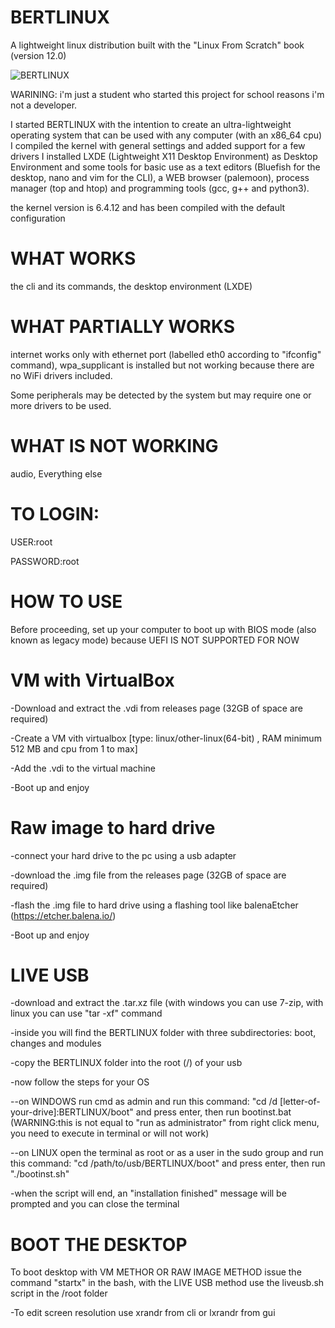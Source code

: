 # BERTLINUX


A lightweight linux distribution built with the "Linux From Scratch" book (version 12.0)

![BERTLINUX](https://github.com/gbertuzzi05/BERTLINUX/assets/106744847/12d48007-3e45-4c46-83ba-041beca3e2bf)





WARINING: i'm just a student who started this project for school reasons i'm not a developer.





I started BERTLINUX with the intention to create an ultra-lightweight operating system that can be used with any computer (with an x86_64 cpu)
I compiled the kernel with general settings and added support for a few drivers
I installed LXDE (Lightweight X11 Desktop Environment) as Desktop Environment and some tools for basic use as a text editors (Bluefish for the desktop, nano and vim for the CLI), a WEB browser (palemoon), process manager (top and htop) and programming tools (gcc, g++ and python3).

the kernel version is 6.4.12 and has been compiled with the default configuration

# WHAT WORKS



the cli and its commands, the desktop environment (LXDE) 

# WHAT PARTIALLY WORKS


internet works only with ethernet port (labelled eth0 according to "ifconfig" command), wpa_supplicant is installed but not working because there are no WiFi drivers included.


Some peripherals may be detected by the system but may require one or more drivers to be used.
# WHAT IS NOT WORKING


audio, Everything else


# TO LOGIN:

USER:root

PASSWORD:root





# HOW TO USE 
Before proceeding, set up your computer to boot up with BIOS mode (also known as legacy mode) because UEFI IS NOT SUPPORTED FOR NOW


# VM with VirtualBox
-Download and extract the .vdi from releases page (32GB of space are required)


-Create a VM vith virtualbox [type: linux/other-linux(64-bit) , RAM minimum 512 MB and cpu from 1 to max]


-Add the .vdi to the virtual machine


-Boot up and enjoy


# Raw image to hard drive

-connect your hard drive to the pc using a usb adapter

-download the .img file from the releases page (32GB of space are required)

-flash the .img file to hard drive using a flashing tool like balenaEtcher (https://etcher.balena.io/)

-Boot up and enjoy


# LIVE USB

-download and extract the .tar.xz file (with windows you can use 7-zip, with linux you can use "tar -xf" command


-inside you will find the BERTLINUX folder with three subdirectories: boot, changes and modules


-copy the BERTLINUX folder into the root (/) of your usb



-now follow the steps for your OS 


--on WINDOWS run cmd as admin and run this command: "cd /d [letter-of-your-drive]:BERTLINUX/boot" and press enter, then run bootinst.bat (WARNING:this is not equal to "run as administrator" from right click menu, you need to execute in terminal or will not work)



--on LINUX open the terminal as root or as a user in the sudo group and run this command: "cd /path/to/usb/BERTLINUX/boot" and press enter, then run "./bootinst.sh" 



-when the script will end, an "installation finished" message will be prompted and you can close the terminal

# BOOT THE DESKTOP


  To boot desktop with VM METHOR OR RAW IMAGE METHOD issue the command "startx" in the bash, with the LIVE USB method use the liveusb.sh script in the /root folder



-To edit screen resolution use xrandr from cli or lxrandr from gui


